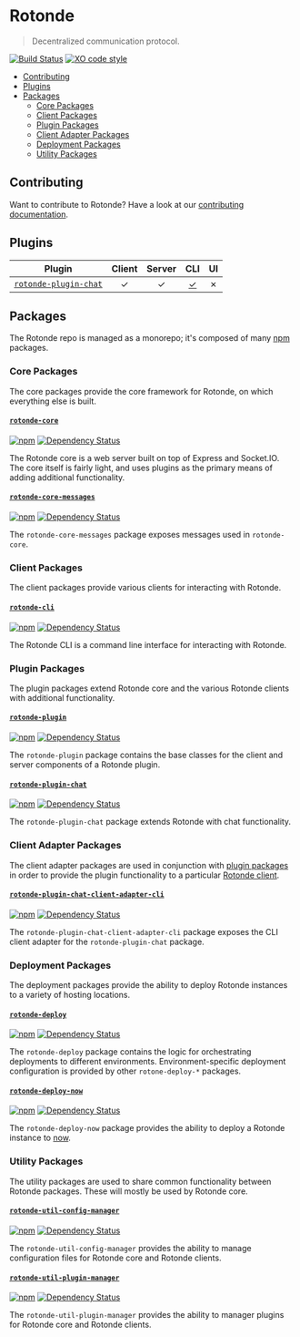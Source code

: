 # Rotonde

> Decentralized communication protocol.

[![Build Status](https://travis-ci.org/merveilles/Rotonde.svg?branch=master)](https://travis-ci.org/merveilles/Rotonde)
[![XO code style](https://img.shields.io/badge/code_style-XO-5ed9c7.svg)](https://github.com/sindresorhus/xo)

- [Contributing](#contributing)
- [Plugins](#plugins)
- [Packages](#packages)
  - [Core Packages](#core-packages)
  - [Client Packages](#client-packages)
  - [Plugin Packages](#plugin-packages)
  - [Client Adapter Packages](#client-adapter-packages)
  - [Deployment Packages](#deployment-packages)
  - [Utility Packages](#utility-packages)

## Contributing

Want to contribute to Rotonde? Have a look at our [contributing documentation](/CONTRIBUTING.md).

## Plugins

| Plugin | Client | Server | CLI | UI |
|--------|:------:|:------:|:---:|:--:|
| [`rotonde-plugin-chat`](/packages/rotonde-plugin-chat) | &#10003; | &#10003; | [&#10003;](/packages/rotonde-plugin-chat-client-adapter-cli) | &#10007; |

## Packages

The Rotonde repo is managed as a monorepo; it's composed of many [npm](https://www.npmjs.com/) packages.

### Core Packages

The core packages provide the core framework for Rotonde, on which everything else is built.

#### [`rotonde-core`](/packages/rotonde-core)

[![npm](https://img.shields.io/npm/v/rotonde-core.svg?maxAge=2592000)](https://www.npmjs.com/package/rotonde-core)
[![Dependency Status](https://david-dm.org/merveilles/Rotonde.svg?path=packages/rotonde-core)](https://david-dm.org/merveilles/Rotonde?path=packages/rotonde-core)

The Rotonde core is a web server built on top of Express and Socket.IO. The core itself is fairly light, and uses plugins as the primary means of adding additional functionality.

#### [`rotonde-core-messages`](/packages/rotonde-core-messages)

[![npm](https://img.shields.io/npm/v/rotonde-core-messages.svg?maxAge=2592000)](https://www.npmjs.com/package/rotonde-core-messages)
[![Dependency Status](https://david-dm.org/merveilles/Rotonde.svg?path=packages/rotonde-core-messages)](https://david-dm.org/merveilles/Rotonde?path=packages/rotonde-core-messages)

The `rotonde-core-messages` package exposes messages used in `rotonde-core`.

### Client Packages

The client packages provide various clients for interacting with Rotonde.

#### [`rotonde-cli`](/packages/rotonde-cli)

[![npm](https://img.shields.io/npm/v/rotonde-cli.svg?maxAge=2592000)](https://www.npmjs.com/package/rotonde-cli)
[![Dependency Status](https://david-dm.org/merveilles/Rotonde.svg?path=packages/rotonde-cli)](https://david-dm.org/merveilles/Rotonde?path=packages/rotonde-cli)

The Rotonde CLI is a command line interface for interacting with Rotonde.

### Plugin Packages

The plugin packages extend Rotonde core and the various Rotonde clients with additional functionality.

#### [`rotonde-plugin`](/packages/rotonde-plugin)

[![npm](https://img.shields.io/npm/v/rotonde-plugin.svg?maxAge=2592000)](https://www.npmjs.com/package/rotonde-plugin)
[![Dependency Status](https://david-dm.org/merveilles/Rotonde.svg?path=packages/rotonde-plugin)](https://david-dm.org/merveilles/Rotonde?path=packages/rotonde-plugin)

The `rotonde-plugin` package contains the base classes for the client and server components of a Rotonde plugin.

#### [`rotonde-plugin-chat`](/packages/rotonde-plugin-chat)

[![npm](https://img.shields.io/npm/v/rotonde-plugin-chat.svg?maxAge=2592000)](https://www.npmjs.com/package/rotonde-plugin-chat)
[![Dependency Status](https://david-dm.org/merveilles/Rotonde.svg?path=packages/rotonde-plugin-chat)](https://david-dm.org/merveilles/Rotonde?path=packages/rotonde-plugin-chat)

The `rotonde-plugin-chat` package extends Rotonde with chat functionality.

### Client Adapter Packages

The client adapter packages are used in conjunction with [plugin packages](#plugin-packages) in order to provide the plugin functionality to a particular [Rotonde client](#client-packages).

#### [`rotonde-plugin-chat-client-adapter-cli`](/packages/rotonde-plugin-chat-client-adapter-cli)

[![npm](https://img.shields.io/npm/v/rotonde-plugin-chat-client-adapter-cli.svg?maxAge=2592000)](https://www.npmjs.com/package/rotonde-plugin-chat-client-adapter-cli)
[![Dependency Status](https://david-dm.org/merveilles/Rotonde.svg?path=packages/rotonde-plugin-chat-client-adapter-cli)](https://david-dm.org/merveilles/Rotonde?path=packages/rotonde-plugin-chat-client-adapter-cli)

The `rotonde-plugin-chat-client-adapter-cli` package exposes the CLI client adapter for the `rotonde-plugin-chat` package.

### Deployment Packages

The deployment packages provide the ability to deploy Rotonde instances to a variety of hosting locations.

#### [`rotonde-deploy`](/packages/rotonde-deploy)

[![npm](https://img.shields.io/npm/v/rotonde-deploy.svg?maxAge=2592000)](https://www.npmjs.com/package/rotonde-deploy)
[![Dependency Status](https://david-dm.org/merveilles/Rotonde.svg?path=packages/rotonde-deploy)](https://david-dm.org/merveilles/Rotonde?path=packages/rotonde-deploy)

The `rotonde-deploy` package contains the logic for orchestrating deployments to different environments. Environment-specific deployment configuration is provided by other `rotone-deploy-*` packages.

#### [`rotonde-deploy-now`](/packages/rotonde-deploy-now)

[![npm](https://img.shields.io/npm/v/rotonde-deploy-now.svg?maxAge=2592000)](https://www.npmjs.com/package/rotonde-deploy-now)
[![Dependency Status](https://david-dm.org/merveilles/Rotonde.svg?path=packages/rotonde-deploy-now)](https://david-dm.org/merveilles/Rotonde?path=packages/rotonde-deploy-now)

The `rotonde-deploy-now` package provides the ability to deploy a Rotonde instance to [now](https://zeit.co/now).

### Utility Packages

The utility packages are used to share common functionality between Rotonde packages. These will mostly be used by Rotonde core.

#### [`rotonde-util-config-manager`](/packages/rotonde-util-config-manager)

[![npm](https://img.shields.io/npm/v/rotonde-util-config-manager.svg?maxAge=2592000)](https://www.npmjs.com/package/rotonde-util-config-manager)
[![Dependency Status](https://david-dm.org/merveilles/Rotonde.svg?path=packages/rotonde-util-config-manager)](https://david-dm.org/merveilles/Rotonde?path=packages/rotonde-util-config-manager)

The `rotonde-util-config-manager` provides the ability to manage configuration files for Rotonde core and Rotonde clients.

#### [`rotonde-util-plugin-manager`](/packages/rotonde-util-plugin-manager)

[![npm](https://img.shields.io/npm/v/rotonde-util-plugin-manager.svg?maxAge=2592000)](https://www.npmjs.com/package/rotonde-util-plugin-manager)
[![Dependency Status](https://david-dm.org/merveilles/Rotonde.svg?path=packages/rotonde-util-plugin-manager)](https://david-dm.org/merveilles/Rotonde?path=packages/rotonde-util-plugin-manager)

The `rotonde-util-plugin-manager` provides the ability to manager plugins for Rotonde core and Rotonde clients.
